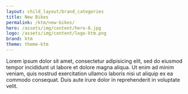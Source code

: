 ```yaml
---
layout: child_layout/brand_categories
title: New Bikes
permalink: /ktm/new-bikes/
hero: /assets/img/content/hero-6.jpg
logo: /assets/img/content/logo-ktm.png
brand: ktm
theme: theme-ktm
---
```




Lorem ipsum dolor sit amet, consectetur adipisicing elit, sed do eiusmod
tempor incididunt ut labore et dolore magna aliqua. Ut enim ad minim veniam,
quis nostrud exercitation ullamco laboris nisi ut aliquip ex ea commodo
consequat. Duis aute irure dolor in reprehenderit in voluptate velit.